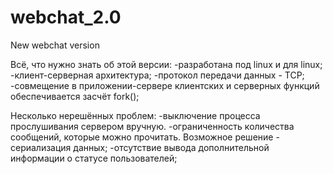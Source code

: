 # webchat_2.0

New webchat version

Всё, что нужно знать об этой версии:
-разработана под linux и для linux;
-клиент-серверная архитектура;
-протокол передачи данных - TCP;
-совмещение в приложении-сервере клиентских и серверных функций обеспечивается засчёт fork();

Hесколько нерешённых проблем:
-выключение процесса прослушивания сервером вручную. 
-ограниченность количества сообщений, которые можно прочитать. Возможное решение - сериализация данных;
-отсутствие вывода дополнительной информации о статусе пользователей;
